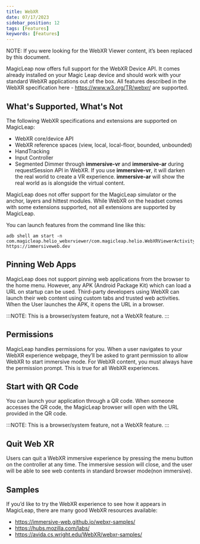 ```yaml
---
title: WebXR
date: 07/17/2023
sidebar_position: 12
tags: [Features]
keywords: [Features]
---
```


NOTE: If you were looking for the WebXR Viewer content, it’s been replaced by this document. 

MagicLeap now offers full support for the WebXR Device API. It comes already installed on your Magic Leap device and should work with your standard WebXR applications out of the box. All features described in the WebXR specification here - https://www.w3.org/TR/webxr/ are supported. 

## What's Supported, What's Not

The following WebXR specifications and extensions are supported on MagicLeap:
- WebXR core/device API 
- WebXR reference spaces (view, local, local-floor, bounded, unbounded)
- HandTracking
- Input Controller
- Segmented Dimmer through **immersive-vr** and **immersive-ar** during requestSession API in WebXR. If you use **immersive-vr**, it will darken the real world to create a VR experience. **immersive-ar** will show the real world as is alongside the virtual content.

MagicLeap does not offer support for the MagicLeap simulator or the anchor, layers and  hittest modules. While WebXR on the headset comes with some extensions supported, not all extensions are supported by MagicLeap. 

You can launch features from the command line like this:

```shell
adb shell am start -n
com.magicleap.helio_webxrviewer/com.magicleap.helio.WebXRViewerActivity
https://immersiveweb.dev
```

## Pinning Web Apps

MagicLeap does not support pinning web applications from the browser to the home menu. However, any APK (Android Package Kit) which can load a URL on startup can be used. Third-party developers using WebXR can launch their web content using custom tabs and trusted web activities. When the User launches the APK, it opens the URL in a browser. 

:::NOTE: This is a browser/system feature, not a WebXR feature. 
:::

## Permissions

MagicLeap handles permissions for you. When a user navigates to your WebXR experience  webpage, they’ll be asked to grant permission to allow WebXR to start immersive mode. For WebXR content, you must always have the permission prompt. This is true for all WebXR experiences.

## Start with QR Code

You can launch your application through a QR code. When someone accesses the QR code, the MagicLeap browser will open with the URL provided in the QR code. 

:::NOTE: This is a browser/system feature, not a WebXR feature.
:::

## Quit Web XR

Users can quit a WebXR immersive experience by pressing the menu button on the controller at any time. The immersive session will close, and the user will be able to see web contents in standard browser mode(non immersive).

## Samples

If you’d like to try the WebXR experience to see how it appears in MagicLeap, there are many good WebXR resources available:
- https://immersive-web.github.io/webxr-samples/
- https://hubs.mozilla.com/labs/
- https://avida.cs.wright.edu/WebXR/webxr-samples/

